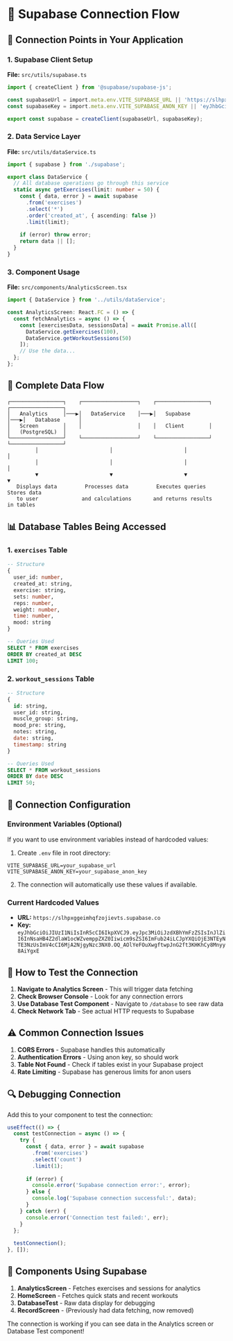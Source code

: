 # 🔗 Supabase Connection Flow

## 📍 **Connection Points in Your Application**

### **1. Supabase Client Setup**
**File:** `src/utils/supabase.ts`
```typescript
import { createClient } from '@supabase/supabase-js';

const supabaseUrl = import.meta.env.VITE_SUPABASE_URL || 'https://slhpxggeimhqfzojievts.supabase.co';
const supabaseKey = import.meta.env.VITE_SUPABASE_ANON_KEY || 'eyJhbGciOiJIUzI1NiIsInR5cCI6IkpXVCJ9.eyJpc3MiOiJzdXBhYmFzZSIsInJlZiI6InNsaHB4Z2dlaW1ocWZvemppZXZ0Iiwicm9sZSI6ImFub24iLCJpYXQiOjE3NTEyNTE3NzUsImV4cCI6MjA2NjgyNzc3NX0.OQ_AOlYeFOuXwgftwpJnG2ft3KHKhCy8Mnyy8AiYgxE';

export const supabase = createClient(supabaseUrl, supabaseKey);
```

### **2. Data Service Layer**
**File:** `src/utils/dataService.ts`
```typescript
import { supabase } from './supabase';

export class DataService {
  // All database operations go through this service
  static async getExercises(limit: number = 50) {
    const { data, error } = await supabase
      .from('exercises')
      .select('*')
      .order('created_at', { ascending: false })
      .limit(limit);
    
    if (error) throw error;
    return data || [];
  }
}
```

### **3. Component Usage**
**File:** `src/components/AnalyticsScreen.tsx`
```typescript
import { DataService } from '../utils/dataService';

const AnalyticsScreen: React.FC = () => {
  const fetchAnalytics = async () => {
    const [exercisesData, sessionsData] = await Promise.all([
      DataService.getExercises(100),
      DataService.getWorkoutSessions(50)
    ]);
    // Use the data...
  };
};
```

## 🔄 **Complete Data Flow**

```
┌─────────────────┐    ┌──────────────────┐    ┌─────────────────┐    ┌─────────────────┐
│   Analytics     │───▶│   DataService    │───▶│   Supabase      │───▶│   Database      │
│   Screen        │    │                  │    │   Client        │    │   (PostgreSQL)  │
└─────────────────┘    └──────────────────┘    └─────────────────┘    └─────────────────┘
         │                       │                       │                       │
         │                       │                       │                       │
         ▼                       ▼                       ▼                       ▼
   Displays data         Processes data         Executes queries         Stores data
   to user              and calculations       and returns results      in tables
```

## 📊 **Database Tables Being Accessed**

### **1. `exercises` Table**
```sql
-- Structure
{
  user_id: number,
  created_at: string,
  exercise: string,
  sets: number,
  reps: number,
  weight: number,
  time: number,
  mood: string
}

-- Queries Used
SELECT * FROM exercises 
ORDER BY created_at DESC 
LIMIT 100;
```

### **2. `workout_sessions` Table**
```sql
-- Structure
{
  id: string,
  user_id: string,
  muscle_group: string,
  mood_pre: string,
  notes: string,
  date: string,
  timestamp: string
}

-- Queries Used
SELECT * FROM workout_sessions 
ORDER BY date DESC 
LIMIT 50;
```

## 🔧 **Connection Configuration**

### **Environment Variables (Optional)**
If you want to use environment variables instead of hardcoded values:

1. Create `.env` file in root directory:
```env
VITE_SUPABASE_URL=your_supabase_url
VITE_SUPABASE_ANON_KEY=your_supabase_anon_key
```

2. The connection will automatically use these values if available.

### **Current Hardcoded Values**
- **URL:** `https://slhpxggeimhqfzojievts.supabase.co`
- **Key:** `eyJhbGciOiJIUzI1NiIsInR5cCI6IkpXVCJ9.eyJpc3MiOiJzdXBhYmFzZSIsInJlZiI6InNsaHB4Z2dlaW1ocWZvemppZXZ0Iiwicm9sZSI6ImFub24iLCJpYXQiOjE3NTEyNTE3NzUsImV4cCI6MjA2NjgyNzc3NX0.OQ_AOlYeFOuXwgftwpJnG2ft3KHKhCy8Mnyy8AiYgxE`

## 🚀 **How to Test the Connection**

1. **Navigate to Analytics Screen** - This will trigger data fetching
2. **Check Browser Console** - Look for any connection errors
3. **Use Database Test Component** - Navigate to `/database` to see raw data
4. **Check Network Tab** - See actual HTTP requests to Supabase

## ⚠️ **Common Connection Issues**

1. **CORS Errors** - Supabase handles this automatically
2. **Authentication Errors** - Using anon key, so should work
3. **Table Not Found** - Check if tables exist in your Supabase project
4. **Rate Limiting** - Supabase has generous limits for anon users

## 🔍 **Debugging Connection**

Add this to your component to test the connection:

```typescript
useEffect(() => {
  const testConnection = async () => {
    try {
      const { data, error } = await supabase
        .from('exercises')
        .select('count')
        .limit(1);
      
      if (error) {
        console.error('Supabase connection error:', error);
      } else {
        console.log('Supabase connection successful:', data);
      }
    } catch (err) {
      console.error('Connection test failed:', err);
    }
  };
  
  testConnection();
}, []);
```

## 📱 **Components Using Supabase**

1. **AnalyticsScreen** - Fetches exercises and sessions for analytics
2. **HomeScreen** - Fetches quick stats and recent workouts
3. **DatabaseTest** - Raw data display for debugging
4. **RecordScreen** - (Previously had data fetching, now removed)

The connection is working if you can see data in the Analytics screen or Database Test component! 